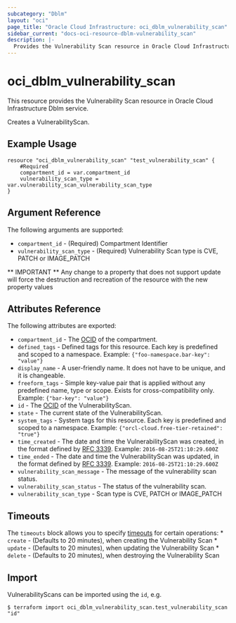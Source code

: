 ```yaml
---
subcategory: "Dblm"
layout: "oci"
page_title: "Oracle Cloud Infrastructure: oci_dblm_vulnerability_scan"
sidebar_current: "docs-oci-resource-dblm-vulnerability_scan"
description: |-
  Provides the Vulnerability Scan resource in Oracle Cloud Infrastructure Dblm service
---
```


# oci_dblm_vulnerability_scan
This resource provides the Vulnerability Scan resource in Oracle Cloud Infrastructure Dblm service.

Creates a VulnerabilityScan.


## Example Usage

```hcl
resource "oci_dblm_vulnerability_scan" "test_vulnerability_scan" {
	#Required
	compartment_id = var.compartment_id
	vulnerability_scan_type = var.vulnerability_scan_vulnerability_scan_type
}
```

## Argument Reference

The following arguments are supported:

* `compartment_id` - (Required) Compartment Identifier
* `vulnerability_scan_type` - (Required) Vulnerability Scan type is CVE, PATCH or IMAGE_PATCH


** IMPORTANT **
Any change to a property that does not support update will force the destruction and recreation of the resource with the new property values

## Attributes Reference

The following attributes are exported:

* `compartment_id` - The [OCID](https://docs.cloud.oracle.com/iaas/Content/General/Concepts/identifiers.htm) of the compartment.
* `defined_tags` - Defined tags for this resource. Each key is predefined and scoped to a namespace. Example: `{"foo-namespace.bar-key": "value"}` 
* `display_name` - A user-friendly name. It does not have to be unique, and it is changeable.
* `freeform_tags` - Simple key-value pair that is applied without any predefined name, type or scope. Exists for cross-compatibility only. Example: `{"bar-key": "value"}` 
* `id` - The [OCID](https://docs.cloud.oracle.com/iaas/Content/General/Concepts/identifiers.htm) of the VulnerabilityScan.
* `state` - The current state of the VulnerabilityScan.
* `system_tags` - System tags for this resource. Each key is predefined and scoped to a namespace. Example: `{"orcl-cloud.free-tier-retained": "true"}` 
* `time_created` - The date and time the VulnerabilityScan was created, in the format defined by [RFC 3339](https://tools.ietf.org/html/rfc3339).  Example: `2016-08-25T21:10:29.600Z` 
* `time_ended` - The date and time the VulnerabilityScan was updated, in the format defined by [RFC 3339](https://tools.ietf.org/html/rfc3339).  Example: `2016-08-25T21:10:29.600Z` 
* `vulnerability_scan_message` - The message of the vulnerability scan status.
* `vulnerability_scan_status` - The status of the vulnerability scan.
* `vulnerability_scan_type` - Scan type is CVE, PATCH or IMAGE_PATCH

## Timeouts

The `timeouts` block allows you to specify [timeouts](https://registry.terraform.io/providers/oracle/oci/latest/docs/guides/changing_timeouts) for certain operations:
	* `create` - (Defaults to 20 minutes), when creating the Vulnerability Scan
	* `update` - (Defaults to 20 minutes), when updating the Vulnerability Scan
	* `delete` - (Defaults to 20 minutes), when destroying the Vulnerability Scan


## Import

VulnerabilityScans can be imported using the `id`, e.g.

```
$ terraform import oci_dblm_vulnerability_scan.test_vulnerability_scan "id"
```

